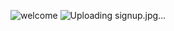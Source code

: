 ![welcome](https://github.com/user-attachments/assets/af4eef42-6911-4327-8fe6-62391c2ef1a3)
![Uploading signup.jpg…]()
